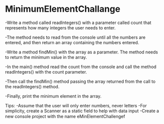 # MinimumElementChallange

-Write a method called readIntegers() with a parameter called count that represents how many integers the user needs to enter.

-The method needs to read from the console until all the numbers are entered, and then return an array containing the numbers entered.

-Write a method findMin() with the array as a parameter. The method needs to return the minimum value in the array.

-In the main() method read the count from the console and call the method readIntegers() with the count parameter. 

-Then call the findMin() method passing the array returned from the call to the readIntegers() method.

-Finally, print the minimum element in the array.

Tips: 
	-Assume that the user will only enter numbers, never letters
	-For simplicity, create a Scanner as a static field to help with data input
	-Create a new console project with the name eMinElementChallengef
